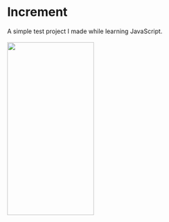 # Increment
A simple test project I made while learning JavaScript. <br>  <br> 
<img src = "https://user-images.githubusercontent.com/64794561/115554598-ec748300-a2ae-11eb-823b-476ae120cfe6.jpg" width="200" height="400" />
